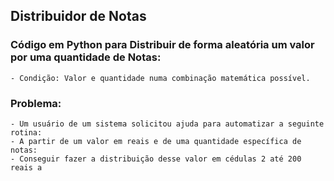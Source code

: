 ## Distribuidor de Notas

### Código em Python para Distribuir de forma aleatória um valor por uma quantidade de Notas:
	- Condição: Valor e quantidade numa combinação matemática possível.

### Problema:
	- Um usuário de um sistema solicitou ajuda para automatizar a seguinte rotina:
	- A partir de um valor em reais e de uma quantidade específica de notas:
	- Conseguir fazer a distribuição desse valor em cédulas 2 até 200 reais a 